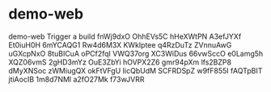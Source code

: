 # demo-web
demo-web
Trigger a build
fnWj9dxO
OhhEVs5C
hHeXWtPN
A3efJYXf
Et0iuH0H
6mYCAQG1
Rw4d6M3X
KWkIptee
q4RzDuTz
ZVnnuAwG
uGXcpNxO
8tuBICuA
oPCf2fqI
VWQ37org
XC3WiDus
66vwSccO
e0Lamg5h
XQZ06vmS
2gHD3mYz
OuE3ZbYi
hOVPX2Z6
gmr94pXm
lfs2BZP8
dMyXNSoc
zWMiugQX
okFtVFgU
IicQbUdM
SCFRDSpZ
w9fF855I
fAQTpBIT
jtiAocIB
1m8d7NMl
a2fO27Mk
f73wJVRR

